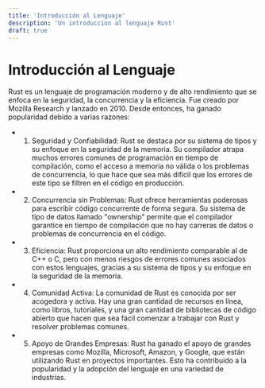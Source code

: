 ```yaml
---
title: 'Introducción al Lenguaje'
description: 'Un introduccion al lenguaje Rust'
draft: true
---
```

# Introducción al Lenguaje
Rust es un lenguaje de programación moderno y de alto rendimiento que se enfoca en la seguridad, la concurrencia y la eficiencia. Fue creado por Mozilla Research y lanzado en 2010. Desde entonces, ha ganado popularidad debido a varias razones:

- 1. Seguridad y Confiabilidad: Rust se destaca por su sistema de tipos y su enfoque en la seguridad de la memoria. Su compilador atrapa muchos errores comunes de programación en tiempo de compilación, como el acceso a memoria no válida o los problemas de concurrencia, lo que hace que sea más difícil que los errores de este tipo se filtren en el código en producción.
- 2. Concurrencia sin Problemas: Rust ofrece herramientas poderosas para escribir código concurrente de forma segura. Su sistema de tipo de datos llamado "ownership" permite que el compilador garantice en tiempo de compilación que no hay carreras de datos o problemas de concurrencia en el código.
- 3. Eficiencia: Rust proporciona un alto rendimiento comparable al de C++ o C, pero con menos riesgos de errores comunes asociados con estos lenguajes, gracias a su sistema de tipos y su enfoque en la seguridad de la memoria.
- 4. Comunidad Activa: La comunidad de Rust es conocida por ser acogedora y activa. Hay una gran cantidad de recursos en línea, como libros, tutoriales, y una gran cantidad de bibliotecas de código abierto que hacen que sea fácil comenzar a trabajar con Rust y resolver problemas comunes.
- 5. Apoyo de Grandes Empresas: Rust ha ganado el apoyo de grandes empresas como Mozilla, Microsoft, Amazon, y Google, que están utilizando Rust en proyectos importantes. Esto ha contribuido a la popularidad y la adopción del lenguaje en una variedad de industrias.
